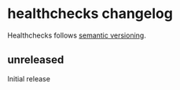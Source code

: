 # healthchecks changelog

Healthchecks follows [semantic versioning](https://semver.org).

## unreleased

Initial release
